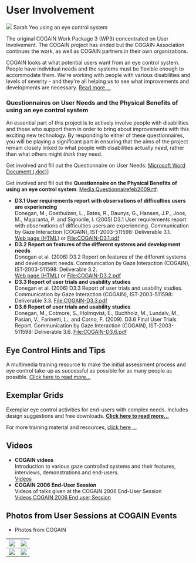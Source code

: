 
# User Involvement


![][1]
Sarah Yeo using an eye control system

The original COGAIN Work Package 3 (WP3) concentrated on User Involvement. The COGAIN project has ended but the COGAIN Association continues the work, as well as COGAIN partners in their own organizations. 

COGAIN looks at what potential users want from an eye control system. People have individual needs and the systems must be flexible enough to accommodate them. We're working with people with various disabilities and levels of severity - and they're all helping us to see what improvements and developments are necessary. [Read more ...][3]

###  Questionnaires on User Needs and the Physical Benefits of using an eye control system 

An essential part of this project is to actively involve people with disabilities and those who support them in order to bring about improvements with this exciting new technology. By responding to either of these questionnaires, you will be playing a significant part in ensuring that the aims of the project remain closely linked to what people with disabilities actually _need_, rather than what others might _think_ they need. 

Get involved and fill out the Questionnaire on User Needs: [Microsoft Word Document (.doc)][4]] 

Get involved and fill out the **Questionnaire on the Physical Benefits of using an eye control system**: [Media:Questionnairefeb2009.rtf][5]. 

* **D3.1 User requirements report with observations of difficulties users are experiencing**  
Donegan, M., Oosthuizen, L., Bates, R., Daunys, G., Hansen, J.P., Joos, M., Majaranta, P. and Signorile, I. (2005) D3.1 User requirements report with observations of difficulties users are experiencing. Communication by Gaze Interaction (COGAIN), IST-2003-511598: Deliverable 3.1.   
[ Web page (HTML)][6] or [File:COGAIN-D3.1.pdf][7]
* **D3.2 Report on features of the different systems and development needs**  
Donegan et al. (2006) D3.2 Report on features of the different systems and development needs. Communication by Gaze Interaction (COGAIN), IST-2003-511598: Deliverable 3.2.   
[Web page (HTML)][8] or [File:COGAIN-D3.2.pdf][9]
* **D3.3 Report of user trials and usability studies**  
Donegan et al. (2006) D3.3 Report of user trials and usability studies. Communication by Gaze Interaction (COGAIN), IST-2003-511598: Deliverable 3.3. [File:COGAIN-D3.3.pdf][10]
* **D3.6 Report of user trials and usability studies**  
Donegan, M., Cotmore, S., Holmqvist, E., Buchholz, M., Lundalv, M., Pasian, V., Farinetti, L., and Corno, F. (2009). D3.6 Final User Trials Report. Communication by Gaze Interaction (COGAIN), IST-2003-511598: Deliverable 3.6. [File:COGAIN-D3.6.pdf][11]

##  Eye Control Hints and Tips 

A multimedia training resource to make the initial assessment process and eye control take-up as successful as possible for as many people as possible. [Click here to read more...][12]

##  Exemplar Grids 

Exemplar eye control activities for end-users with complex needs. Includes design suggestions and free downloads. **[Click here to read more...][13]**

  
For more training material and resources, [click here ...][14]

##  Videos 

* **COGAIN videos**  
Introduction to various gaze controlled systems and their features, interviews, demonstrations and end-users.   
[Videos][15]
* **COGAIN 2006 End-User Session**  
Videos of talks given at the COGAIN 2006 End-User Session  
[Videos COGAIN 2006 End user Session][16]

##  Photos from User Sessions at COGAIN Events 

* Photos from COGAIN
   
|<center>![][17]</center>|<center>![][18]</center>|
|---|---|
|<center>![][19]</center>|<center>![][20]</center>|




[1]: http://wiki.cogain.org/images/thumb/0/0b/Sarah_and_Mick.jpg/180px-Sarah_and_Mick.jpg
[2]: http://wiki.cogain.org/skins/common/images/magnify-clip.png
[3]: http://wiki.cogain.org/index.php/User_Involvement_Users "User Involvement Users"
[4]: http://wiki.cogain.org/images/b/bd/Questionnaire2005.doc "Questionnaire2005.doc"
[5]: http://wiki.cogain.org/images/a/a2/Questionnairefeb2009.rtf "Questionnairefeb2009.rtf"
[6]: http://wiki.cogain.org/index.php/COGAIN_Report_D3.1 "COGAIN Report D3.1"
[7]: http://wiki.cogain.org/index.php/File%3ACOGAIN-D3.1.pdf "File:COGAIN-D3.1.pdf"
[8]: http://wiki.cogain.org/index.php/COGAIN_Report_D3.2 "COGAIN Report D3.2"
[9]: http://wiki.cogain.org/index.php/File%3ACOGAIN-D3.2.pdf "File:COGAIN-D3.2.pdf"
[10]: http://wiki.cogain.org/index.php/File%3ACOGAIN-D3.3.pdf "File:COGAIN-D3.3.pdf"
[11]: http://wiki.cogain.org/index.php/File%3ACOGAIN-D3.6.pdf "File:COGAIN-D3.6.pdf"
[12]: http://wiki.cogain.org/index.php/Eye_Control_Hints_and_Tips "Eye Control Hints and Tips"
[13]: http://wiki.cogain.org/index.php/User_Involvement_Exemplars_Grids "User Involvement Exemplars Grids"
[14]: http://wiki.cogain.org/index.php/Training "Training"
[15]: /index.php?title=Videos&action=edit&redlink=1 "Videos (page does not exist)"
[16]: /index.php?title=Videos_COGAIN_2006_End_user_Session&action=edit&redlink=1 "Videos COGAIN 2006 End user Session (page does not exist)"
[17]: http://wiki.cogain.org/images/thumb/1/11/Communicating_with_users.jpg/300px-Communicating_with_users.jpg
[18]: http://wiki.cogain.org/images/thumb/0/0d/COGAIN2006-user-and-industry-sessions10.jpg/187px-COGAIN2006-user-and-industry-sessions10.jpg
[19]: http://wiki.cogain.org/images/thumb/a/ae/COGAIN2007_playing-with-eye-control.jpg/300px-COGAIN2007_playing-with-eye-control.jpg
[20]: http://wiki.cogain.org/images/thumb/6/6c/COGAIN2008-trying-out-eye-control.jpg/300px-COGAIN2008-trying-out-eye-control.jpg

  

<!--stackedit_data:
eyJoaXN0b3J5IjpbMTcxNjkyNzEzMSwxODY3OTA3NTAxXX0=
-->